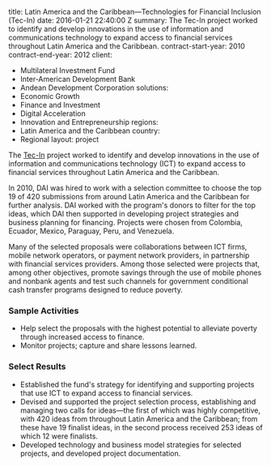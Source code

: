 
title: Latin America and the Caribbean—Technologies for Financial Inclusion (Tec-In)
date: 2016-01-21 22:40:00 Z
summary: The Tec-In project worked to identify and develop innovations in the use
  of information and communications technology to expand access to financial services
  throughout Latin America and the Caribbean.
contract-start-year: 2010
contract-end-year: 2012
client:
- Multilateral Investment Fund
- Inter-American Development Bank
- Andean Development Corporation
solutions:
- Economic Growth
- Finance and Investment
- Digital Acceleration
- Innovation and Entrepreneurship
regions:
- Latin America and the Caribbean
country:
- Regional
layout: project


The [Tec-In][1] project worked to identify and develop innovations in the use of information and communications technology (ICT) to expand access to financial services throughout Latin America and the Caribbean.

In 2010, DAI was hired to work with a selection committee to choose the top 19 of 420 submissions from around Latin America and the Caribbean for further analysis. DAI worked with the program's donors to filter for the top ideas, which DAI then supported in developing project strategies and business planning for financing. Projects were chosen from Colombia, Ecuador, Mexico, Paraguay, Peru, and Venezuela.

Many of the selected proposals were collaborations between ICT firms, mobile network operators, or payment network providers, in partnership with financial services providers. Among those selected were projects that, among other objectives, promote savings through the use of mobile phones and nonbank agents and test such channels for government conditional cash transfer programs designed to reduce poverty.

### Sample Activities

* Help select the proposals with the highest potential to alleviate poverty through increased access to finance.
* Monitor projects; capture and share lessons learned.

### Select Results

* Established the fund's strategy for identifying and supporting projects that use ICT to expand access to financial services.
* Devised and supported the project selection process, establishing and managing two calls for ideas—the first of which was highly competitive, with 420 ideas from throughout Latin America and the Caribbean; from these have 19 finalist ideas, in the second process received 253 ideas of which 12 were finalists.
* Developed technology and business model strategies for selected projects, and developed project documentation.

[1]: http://www.tec-in.org/
